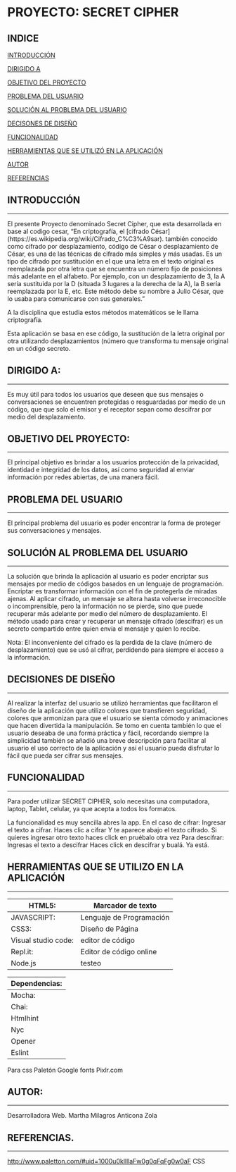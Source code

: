 # PROYECTO: SECRET CIPHER

INDICE
------
[INTRODUCCIÓN](#id1)

[DIRIGIDO A](#id2)

[OBJETIVO DEL PROYECTO](#id3)

[PROBLEMA DEL USUARIO](#id4)

[SOLUCIÓN AL PROBLEMA DEL USUARIO](#id5)

[DECISONES DE DISEÑO](#id6)

[FUNCIONALIDAD](#id7)

[HERRAMIENTAS QUE SE UTILIZÓ EN LA APLICACIÓN](#id8)

[AUTOR](#id9)

[REFERENCIAS](#id10)


## INTRODUCCIÓN<a name="id1"></a>
----------------
<div class="text-justify">El presente Proyecto denominado Secret Cipher,  que esta desarrollada en base al codigo cesar, “En criptografía, el [cifrado César](https://es.wikipedia.org/wiki/Cifrado_C%C3%A9sar). también conocido como cifrado por desplazamiento, código de César o desplazamiento de César, es una de las técnicas de cifrado más simples y más usadas. Es un tipo de cifrado por sustitución en el que una letra en el texto original es reemplazada por otra letra que se encuentra un número fijo de posiciones más adelante en el alfabeto. Por ejemplo, con un desplazamiento de 3, la A sería sustituida por la D (situada 3 lugares a la derecha de la A), la B sería reemplazada por la E, etc. Este método debe su nombre a Julio César, que lo usaba para comunicarse con sus generales.”

A la disciplina que estudia estos métodos matemáticos se le llama criptografía.

Esta aplicación se basa en ese código, la sustitución de la letra original por otra utilizando desplazamientos (número que transforma tu mensaje original en un código secreto.</div> 

## DIRIGIDO A:<a name="id2"></a>
-------------
<div class="text-justify">Es muy útil para todos los usuarios que deseen que sus mensajes o conversaciones se encuentren protegidas o resguardadas por medio de un código, que que solo el emisor y el receptor sepan como descifrar por medio del desplazamiento. </div> 


## OBJETIVO DEL PROYECTO:<a name="id3"></a>
------------------------

<div class="text-justify"> El principal objetivo es brindar a los usuarios protección de la privacidad, identidad e integridad de los datos, así como seguridad al enviar información por redes abiertas, de una manera fácil.</div>


## PROBLEMA DEL USUARIO<a name="id4"></a>
------------------------
El principal problema del usuario es poder encontrar la forma de proteger sus conversaciones y mensajes.

## SOLUCIÓN AL PROBLEMA DEL USUARIO<a name="id5"></a>
----------------------------------
<div class="text-justify"> La solución que brinda la aplicación al usuario es poder encriptar sus mensajes por medio de códigos basados en un lenguaje de programación. Encriptar es transformar información con el fin de protegerla de miradas ajenas. Al aplicar cifrado, un mensaje se altera hasta volverse irreconocible o incomprensible, pero la información no se pierde, sino que puede recuperar más adelante por medio del número de desplazamiento. El método usado para crear y recuperar un mensaje cifrado (descifrar) es un secreto compartido entre quien envía el mensaje y quien lo recibe. 

Nota: El inconveniente del cifrado es la perdida  de la clave (número de desplazamiento) que se usó al cifrar, perdidendo para siempre el acceso a la información. </div>


## DECISIONES DE DISEÑO<a name="id6"></a>
-----------------------
<div class="text-justify">Al realizar la interfaz del usuario se utilizó herramientas que facilitaron el diseño de la aplicación que utilizo colores que transfieren seguridad, colores que armonizan para que el usuario se sienta cómodo y animaciones que hacen divertida la manipulación. Se tomo en cuenta también lo que el usuario deseaba de una forma práctica y fácil, recordando siempre la simplicidad también se añadió una breve descripción para facilitar al usuario el uso correcto de la aplicación y así el usuario pueda disfrutar lo fácil que pueda ser cifrar sus mensajes.</div>


## FUNCIONALIDAD<a name="id7"></a>
----------------

Para poder utilizar SECRET CIPHER, solo necesitas una computadora, laptop, Tablet, celular, ya que acepta a todos los formatos.

La funcionalidad es muy sencilla abres la app.
En el caso de cifrar:
Ingresar el texto a cifrar. 
Haces clic a cifrar
Y te aparece abajo el texto cifrado.
Si quieres ingresar otro texto haces click en pruébalo otra vez
Para descifrar:
Ingresas el texto a descifrar
Haces click en descifrar y bualá. Ya está.

## HERRAMIENTAS QUE SE UTILIZO EN LA APLICACIÓN <a name="id8"></a>
---------------------------------------------

HTML5:| Marcador de texto
------|------------------
JAVASCRIPT:| Lenguaje de Programación
CSS3:| Diseño de Página
Visual studio code:| editor de código
Repl.it:| Editor de código online
Node.js|testeo

|Dependencias:  |
|-------------- |
|Mocha:         |
|Chai:          |
|Htmlhint       |
|Nyc            |
|Opener         |
|Eslint         |

Para css
Paletón
Google fonts
Pixlr.com

## AUTOR:<a name="id9"></a>
-----------
Desarrolladora Web. Martha Milagros Anticona Zola


## REFERENCIAS.<a name="id10"></a>
--------------
http://www.paletton.com/#uid=1000u0kllllaFw0g0qFqFg0w0aF CSS



